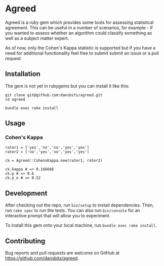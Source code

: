 # Agreed

Agreed is a ruby gem which provides some tools for assessing statistical agreement. This can be useful in a number of
scenarios, for example - if you wanted to assess whether an algorithm could classify something as well as a subject
matter expert.

As of now, only the Cohen's Kappa statistic is supported but if you have a need for additional functionality feel free
to submit submit an issue or a pull request.

## Installation

The gem is not yet in rubygems but you can install it like this:

```
git clone git@github.com:dansbits/agreed.git
cd agreed

bundle exec rake install
```

## Usage

### Cohen's Kappa

```
rater1 = ['yes','no','no','yes','yes']
rater2 = ['no','yes','no','yes','yes']

ck = Agreed::CohensKappa.new(rater1, rater2)

ck.kappa # => 0.166666
ck.p # => 0.6
ck.p_e # => 0.52
```

## Development

After checking out the repo, run `bin/setup` to install dependencies. Then, run `rake spec` to run the tests. You can also run `bin/console` for an interactive prompt that will allow you to experiment.

To install this gem onto your local machine, run `bundle exec rake install`.

## Contributing

Bug reports and pull requests are welcome on GitHub at https://github.com/dansbits/agreed.

